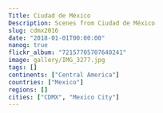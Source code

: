 ```yaml
---
Title: Ciudad de México
Description: Scenes from Ciudad de México
slug: cdmx2016
date: "2018-01-01T00:00:00"
nanog: true
flickr_album: "72157705707640241"
image: gallery/IMG_3277.jpg
tags: []
continents: ["Central America"]
countries: ["Mexico"]
regions: []
cities: ["CDMX", "Mexico City"]
---
```

